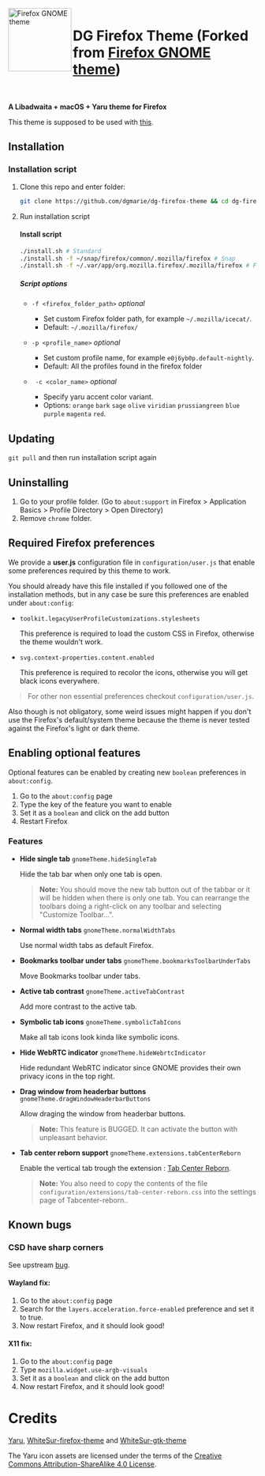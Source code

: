<img src="icon.svg" alt="Firefox GNOME theme" width="128" align="left"/>

# DG Firefox Theme (Forked from [Firefox GNOME theme](https://github.com/rafaelmardojai/firefox-gnome-theme))

<br>

**A Libadwaita + macOS + Yaru theme for Firefox**

This theme is supposed to be used with [this](https://github.com/dgsasha/dg-gnome-theme).

## Installation

### Installation script
1. Clone this repo and enter folder:
	```sh
	git clone https://github.com/dgmarie/dg-firefox-theme && cd dg-firefox-theme
	```

2. Run installation script
	#### Install script
	```sh
	./install.sh # Standard
	./install.sh -f ~/snap/firefox/common/.mozilla/firefox # Snap
	./install.sh -f ~/.var/app/org.mozilla.firefox/.mozilla/firefox # Flatpak
	```

	##### Script options
	- `-f <firefox_folder_path>` *optional*
		- Set custom Firefox folder path, for example `~/.mozilla/icecat/`.
		- Default: `~/.mozilla/firefox/`

	- `-p <profile_name>` *optional*
		- Set custom profile name, for example `e0j6yb0p.default-nightly`.
		- Default: All the profiles found in the firefox folder

	- ` -c <color_name>` *optional*
		- Specify yaru accent color variant.
		- Options: `orange` `bark` `sage` `olive` `viridian` `prussiangreen` `blue` `purple` `magenta` `red`.

## Updating
`git pull` and then run installation script again

## Uninstalling
1. Go to your profile folder. (Go to `about:support` in Firefox > Application Basics > Profile Directory > Open Directory)
2. Remove `chrome` folder.

## Required Firefox preferences
We provide a **user.js** configuration file in `configuration/user.js` that enable some preferences required by this theme to work. 

You should already have this file installed if you followed one of the installation methods, but in any case be sure this preferences are enabled under `about:config`:

- `toolkit.legacyUserProfileCustomizations.stylesheets`

	This preference is required to load the custom CSS in Firefox, otherwise the theme wouldn't work.

- `svg.context-properties.content.enabled`

	This preference is required to recolor the icons, otherwise you will get black icons everywhere.

> For other non essential preferences checkout `configuration/user.js`.

Also though is not obligatory, some weird issues might happen if you don't use the Firefox's default/system theme because the theme is never tested against the Firefox's light or dark theme.

## Enabling optional features
Optional features can be enabled by creating new `boolean` preferences in `about:config`.

1. Go to the `about:config` page 
2. Type the key of the feature you want to enable
3. Set it as a `boolean` and click on the add button
4. Restart Firefox

### Features

- **Hide single tab** `gnomeTheme.hideSingleTab`

	Hide the tab bar when only one tab is open.

	> **Note:** You should move the new tab button out of the tabbar or it will be hidden when there is only one tab. You can rearrange the toolbars doing a right-click on any toolbar and selecting "Customize Toolbar…".

- **Normal width tabs** `gnomeTheme.normalWidthTabs`

	Use normal width tabs as default Firefox.

- **Bookmarks toolbar under tabs** `gnomeTheme.bookmarksToolbarUnderTabs`

	Move Bookmarks toolbar under tabs.

- **Active tab contrast** `gnomeTheme.activeTabContrast`

	Add more contrast to the active tab.

- **Symbolic tab icons** `gnomeTheme.symbolicTabIcons`

	Make all tab icons look kinda like symbolic icons.

- **Hide WebRTC indicator** `gnomeTheme.hideWebrtcIndicator`

	Hide redundant WebRTC indicator since GNOME provides their own privacy icons in the top right.

- **Drag window from headerbar buttons** `gnomeTheme.dragWindowHeaderbarButtons`

	Allow draging the window from headerbar buttons.

	> **Note:** This feature is BUGGED. It can activate the button with unpleasant behavior.

- **Tab center reborn support** `gnomeTheme.extensions.tabCenterReborn`

	Enable the vertical tab trough the extension : [Tab Center Reborn](https://addons.mozilla.org/en-US/firefox/addon/tabcenter-reborn/).

	> **Note:** You also need to copy the contents of the file `configuration/extensions/tab-center-reborn.css` into the settings page of Tabcenter-reborn..
	
## Known bugs

### CSD have sharp corners
See upstream [bug](https://bugzilla.mozilla.org/show_bug.cgi?id=1408360).

#### Wayland fix:
1. Go to the `about:config` page
2. Search for the `layers.acceleration.force-enabled` preference and set it to true.
3. Now restart Firefox, and it should look good!

#### X11 fix:
1. Go to the `about:config` page 
2. Type `mozilla.widget.use-argb-visuals`
3. Set it as a `boolean` and click on the add button
4. Now restart Firefox, and it should look good!

# Credits
[Yaru](https://github.com/ubuntu/yaru), [WhiteSur-firefox-theme](https://github.com/vinceliuice/WhiteSur-firefox-theme) and [WhiteSur-gtk-theme](https://github.com/vinceliuice/WhiteSur-gtk-theme)

The Yaru icon assets are licensed under the terms of the [Creative Commons Attribution-ShareAlike 4.0 License](https://creativecommons.org/licenses/by-sa/4.0/).
